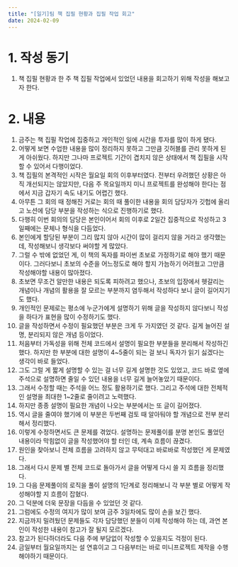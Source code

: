 ```yaml
---
title: "[일기]팀 책 집필 현황과 집필 작업 회고"
date: 2024-02-09
---
```


# 1. 작성 동기
1. 책 집필 현황과 한 주 책 집필 작업에서 있었던 내용을 회고하기 위해 작성을 해보고자 한다. 

# 2. 내용
1. 금주는 책 집필 작업에 집중하고 개인적인 일에 시간을 투자를 많이 하게 됐다.
2. 어떻게 보면 수업한 내용을 많이 정리하지 못하고 그만큼 깃허블를 관리 못하게 된게 아쉬웠다. 하지만 그나마 프로젝트 기간이 겹치지 않은 상태에서 책 집필을 시작할 수 있어서 다행이었다.
3. 책 집필의 본격적인 시작은 월요일 회의 이후부터였다. 전부터 우려했던 상황은 아직 개선되지는 않았지만, 다음 주 목요일까지 미니 프로젝트를 완성해야 한다는 점에서 지금 갑자기 속도 내기도 어렵긴 했다.
4. 아무튼 그 회의 때 정해진 거로는 회의 때 풀이한 내용을 회의 담당자가 깃헙에 올리고 노션에 담당 부분을 작성하는 식으로 진행하기로 했다.
5. 다행히 이번 회의의 담당은 본인이어서 회의 이후로 2일간 집중적으로 작성하고 3일째에는 문체나 형식을 다듬었다. 
6. 본인에게 할당된 부분이 그리 많지 않아 시간이 많이 걸리지 않을 거라고 생각했는 데, 작성해보니 생각보다 써야할 게 많았다.
7. 그럴 수 밖에 없었던 게, 이 책의 독자를 파이썬 초보로 가정하기로 해야 했기 때문이다. 그러다보니 초보의 수준을 어느정도로 해야 할지 가늠하기 어려웠고 그만큼 작성해야할 내용이 많아졌다.
8. 초보면 무조건 알만한 내용은 되도록 피하려고 했으나, 초보의 입장에서 헷갈리는 개념이나 개념의 활용을 잘 모르는 부분까지 염두해서 작성하다 보니 글이 길어지기도 했다.
9. 개인적인 문제로는 평소에 누군가에게 설명하기 위해 글을 작성하지 않다보니 작성을 하다가 표현을 많이 수정하기도 했다.
10. 글을 작성하면서 수정이 필요했던 부분은 크게 두 가지였던 것 같다. 길게 늘어진 설명, 분리되지 않은 개념 등이었다. 
11. 처음부터 가독성을 위해 전체 코드에서 설명이 필요한 부분들을 분리해서 작성하긴 했다. 하지만 한 부분에 대한 설명이 4~5줄이 되는 걸 보니 독자가 읽기 싫겠다는 생각이 바로 들었다.
12. 그도 그럴 게 짧게 설명할 수 있는 걸 너무 길게 설명한 것도 있었고, 코드 바로 옆에 주석으로 설명하면 줄일 수 있던 내용을 너무 길게 늘어놓았기 때문이다. 
13. 그래서 수정할 때는 주석을 어느 정도 활용하기로 했다. 그리고 주석에 대한 전체적인 설명을 최대한 1~2줄로 줄이려고 노력했다.
14. 하지만 종종 설명이 필요한 개념이 나오는 부분에서는 또 글이 길어졌다. 
15. 역시 글을 줄여야 했기에 이 부분은 두번째 검토 때 알아둬야 할 개념으로 전부 분리해서 정리했다.
16. 이렇게 수정하면서도 큰 문제를 겪었다. 설명하는 문제풀이를 분명 본인도 풀었던 내용이라 막힘없이 글을 작성했어야 할 터인 데, 계속 흐름이 끊겼다.
17. 원인을 찾아보니 전체 흐름을 고려하지 않고 무턱대고 바로바로 작성했던 게 문제였다.
18. 그래서 다시 문제 별 전체 코드로 돌아가서 글을 어떻게 다시 쓸 지 흐름을 정리했다.
19. 그 다음 문제풀이의 로직을 풀이 설명의 1단계로 정리해보니 각 부분 별로 어떻게 작성해야할 지 흐름이 잡혔다.
20. 그 덕분에 더욱 문장을 다듬을 수 있었던 것 같다. 
21. 그럼에도 수정의 여지가 많이 보여 금주 3일차에도 많이 손을 보긴 했다.
22. 지금까지 밀려뒀던 문제들도 각자 담당했던 분들이 이제 작성해야 하는 데, 과연 본인이 작성한 내용이 참고가 잘 될지 모르겠다.
23. 참고가 된다하더라도 다음 주에 부담없이 작성할 수 있을지도 걱정이 된다. 
24. 금일부터 월요일까지는 설 연휴이고 그 다음부터는 바로 미니프로젝트 제작을 수행해야하기 때문이다.
